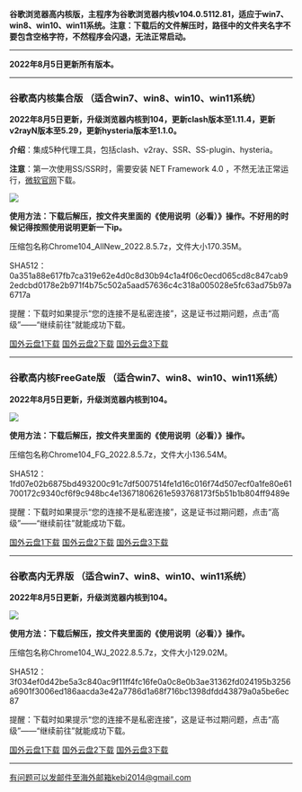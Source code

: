 **谷歌浏览器高内核版，主程序为谷歌浏览器内核v104.0.5112.81，适应于win7、win8、win10、win11系统。注意：下载后的文件解压时，路径中的文件夹名字不要包含空格字符，不然程序会闪退，无法正常启动。**

***

**2022年8月5日更新所有版本。**

***

### 谷歌高内核集合版  （适合win7、win8、win10、win11系统）

**2022年8月5日更新，升级浏览器内核到104，更新clash版本至1.11.4，更新v2rayN版本至5.29，更新hysteria版本至1.1.0。**

**介绍**：集成5种代理工具，包括clash、v2ray、SSR、SS-plugin、hysteria。

**注意**：第一次使用SS/SSR时，需要安装 NET Framework 4.0 ，不然无法正常运行，[微软官网](https://www.microsoft.com/zh-cn/download/details.aspx?id=17718)下载。

![](https://fastly.jsdelivr.net/gh/Alvin9999/pac2/softimag/chrome1020528.png)

**使用方法：下载后解压，按文件夹里面的《使用说明（必看）》操作。不好用的时候记得按照使用说明更新一下ip。**

压缩包名称Chrome104_AllNew_2022.8.5.7z，文件大小170.35M。

SHA512：0a351a88e617fb7ca319e62e4d0c8d30b94c1a4f06c0ecd065cd8c847cab92edcbd0178e2b971f4b75c502a5aad57636c4c318a005028e5fc63ad75b97a6717a

提醒：下载时如果提示“您的连接不是私密连接”，这是证书过期问题，点击“高级”——“继续前往”就能成功下载。

[国外云盘1下载](https://tr601.free4444.xyz/Chrome104_AllNew_2022.8.5.7z) 
[国外云盘2下载](https://tr201.free4444.xyz/Chrome104_AllNew_2022.8.5.7z) 
[国外云盘3下载](http:45.66.159.222/Chrome104_AllNew_2022.8.5.7z) 

***

### 谷歌高内核FreeGate版  （适合win7、win8、win10、win11系统）

**2022年8月5日更新，升级浏览器内核到104。**

![](https://fastly.jsdelivr.net/gh/Alvin9999/pac2/softimag/chrome9611282.PNG)

**使用方法：下载后解压，按文件夹里面的《使用说明（必看）》操作。**

压缩包名称Chrome104_FG_2022.8.5.7z，文件大小136.54M。

SHA512：1fd07e02b6875bd493200c91c7df5007514fe1d16c016f74d507ecf0a1fe80e61700172c9340cf6f9c948bc4e13671806261e593768173f5b51b1b804ff9489e

提醒：下载时如果提示“您的连接不是私密连接”，这是证书过期问题，点击“高级”——“继续前往”就能成功下载。

[国外云盘1下载](https://tr601.free4444.xyz/Chrome104_FG_2022.8.5.7z) 
[国外云盘2下载](https://tr201.free4444.xyz/Chrome104_FG_2022.8.5.7z) 
[国外云盘3下载](45.66.159.222/Chrome104_FG_2022.8.5.7z) 

***

### 谷歌高内无界版  （适合win7、win8、win10、win11系统）

**2022年8月5日更新，升级浏览器内核到104。**

![](https://fastly.jsdelivr.net/gh/Alvin9999/pac2/softimag/chrome9611283.PNG)

**使用方法：下载后解压，按文件夹里面的《使用说明（必看）》操作。**

压缩包名称Chrome104_WJ_2022.8.5.7z，文件大小129.02M。

SHA512：3f034ef0d42be5a3c840ac9f11ff4fc16fe0a0c8e0b3ae31362fd024195b3256a6901f3006ed186aacda3e42a7786d1a68f716bc1398dfdd43879a0a5be6ec87

提醒：下载时如果提示“您的连接不是私密连接”，这是证书过期问题，点击“高级”——“继续前往”就能成功下载。

[国外云盘1下载](https://tr601.free4444.xyz/Chrome104_WJ_2022.8.5.7z) 
[国外云盘2下载](https://tr201.free4444.xyz/Chrome104_WJ_2022.8.5.7z) 
[国外云盘3下载](45.66.159.222/Chrome104_WJ_2022.8.5.7z) 


***

有问题可以发邮件至海外邮箱kebi2014@gmail.com